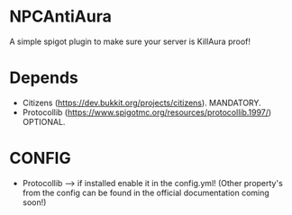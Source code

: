 # NPCAntiAura
A simple spigot plugin to make sure your server is KillAura proof!
# Depends
- Citizens (https://dev.bukkit.org/projects/citizens). MANDATORY.
- Protocollib (https://www.spigotmc.org/resources/protocollib.1997/) OPTIONAL.
# CONFIG
- Protocollib --> if installed enable it in the config.yml!
  (Other property's from the config can be found in the official documentation coming soon!)
